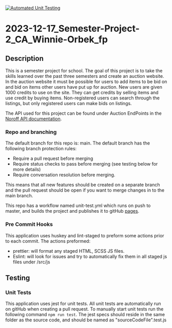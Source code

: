 [![Automated Unit Testing](https://github.com/Winna95/2023-12-17_Semester-Project-2_CA_Winnie-Orbek_fp/actions/workflows/unit-test.yml/badge.svg)](https://github.com/Winna95/2023-12-17_Semester-Project-2_CA_Winnie-Orbek_fp/actions/workflows/unit-test.yml)

# 2023-12-17_Semester-Project-2_CA_Winnie-Orbek_fp

## Description

This is a semester project for school. The goal of this project is to take the skills learned over the past three semesters and create an auction website. In the auction website it must be possible for users to add items to be bid on and bid on items other users have put up for auction. New users are given 1000 credits to use on the site. They can get credits by selling items and use credit by buying items. Non-registered users can search through the listings, but only registered users can make bids on listings.

The API used for this project can be found under Auction EndPoints in the [Noroff API documentation](https://docs.noroff.dev/auctionhouse-endpoints/authentication).

### Repo and branching

The default branch for this repo is: main.
The default branch has the following branch protection rules:

- Require a pull request before merging
- Require status checks to pass before merging (see testing below for more details)
- Require conversation resolution before merging.

This means that all new features should be created on a separate branch and the pull request should be open if you want to merge changes in to the main branch.

This repo has a workflow named unit-test.yml which runs on push to master, and builds the project and publishes it to gitHub [pages](https://winna95.github.io/2023-12-17_Semester-Project-2_CA_Winnie-Orbek_fp/).

### Pre Commit Hooks

This application uses huskey and lint-staged to preform some actions prior to each commit. The actions preformed:

- prettier: will format any staged HTML, SCSS JS files.
- Eslint: will look for issues and try to automatically fix them in all staged js files under /src/js

## Testing

### Unit Tests

This application uses jest for unit tests. All unit tests are automatically run on gitHub when creating a pull request.
To manually start unit tests run the following command `npm run test`.
The jest specs should reside in the same folder as the source code, and should be named as "sourceCodeFile".test.js
